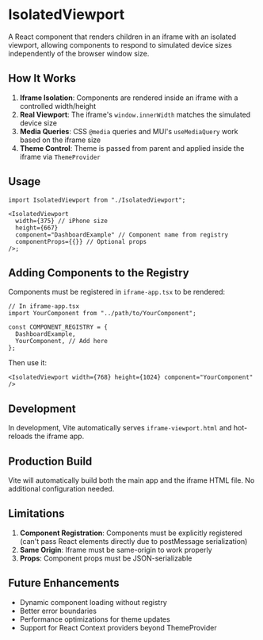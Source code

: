 # IsolatedViewport

A React component that renders children in an iframe with an isolated viewport, allowing components to respond to simulated device sizes independently of the browser window size.

## How It Works

1. **Iframe Isolation**: Components are rendered inside an iframe with a controlled width/height
2. **Real Viewport**: The iframe's `window.innerWidth` matches the simulated device size
3. **Media Queries**: CSS `@media` queries and MUI's `useMediaQuery` work based on the iframe size
4. **Theme Control**: Theme is passed from parent and applied inside the iframe via `ThemeProvider`

## Usage

```tsx
import IsolatedViewport from "./IsolatedViewport";

<IsolatedViewport
  width={375} // iPhone size
  height={667}
  component="DashboardExample" // Component name from registry
  componentProps={{}} // Optional props
/>;
```

## Adding Components to the Registry

Components must be registered in `iframe-app.tsx` to be rendered:

```tsx
// In iframe-app.tsx
import YourComponent from "../path/to/YourComponent";

const COMPONENT_REGISTRY = {
  DashboardExample,
  YourComponent, // Add here
};
```

Then use it:

```tsx
<IsolatedViewport width={768} height={1024} component="YourComponent" />
```

## Development

In development, Vite automatically serves `iframe-viewport.html` and hot-reloads the iframe app.

## Production Build

Vite will automatically build both the main app and the iframe HTML file. No additional configuration needed.

## Limitations

1. **Component Registration**: Components must be explicitly registered (can't pass React elements directly due to postMessage serialization)
2. **Same Origin**: Iframe must be same-origin to work properly
3. **Props**: Component props must be JSON-serializable

## Future Enhancements

- Dynamic component loading without registry
- Better error boundaries
- Performance optimizations for theme updates
- Support for React Context providers beyond ThemeProvider
